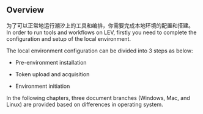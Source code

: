 ## Overview

为了可以正常地运行潮汐上的工具和编排，你需要完成本地环境的配置和搭建。
In order to run tools and workflows on LEV, firstly you need to complete the configuration and setup of the local environment.

The local environment configuration can be divided into 3 steps as below:

* Pre-environment installation

* Token upload and acquisition

* Environment initiation

In the following chapters, three document branches (Windows, Mac, and Linux) are provided based on differences in operating system.
